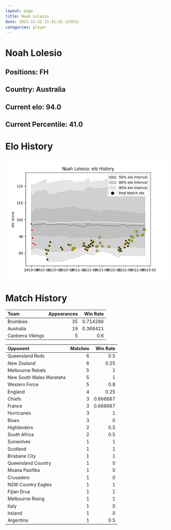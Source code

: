 ```yaml
---  
layout: page  
title: Noah Lolesio  
date: 2022-11-22 11:41:32.123533  
categories: player  
---
```

# Noah Lolesio

## Positions: FH

## Country: Australia

## Current elo: 94.0

## Current Percentile: 41.0

# Elo History


![elo history](history_NoahLolesio.png)
# Match History


| Team             |   Appearances |   Win Rate |
|:-----------------|--------------:|-----------:|
| Brumbies         |            35 |   0.714286 |
| Australia        |            19 |   0.368421 |
| Canberra Vikings |             5 |   0.6      |

| Opponent                 |   Matches |   Win Rate |
|:-------------------------|----------:|-----------:|
| Queensland Reds          |         6 |   0.5      |
| New Zealand              |         6 |   0.25     |
| Melbourne Rebels         |         5 |   1        |
| New South Wales Waratahs |         5 |   1        |
| Western Force            |         5 |   0.8      |
| England                  |         4 |   0.25     |
| Chiefs                   |         3 |   0.666667 |
| France                   |         3 |   0.666667 |
| Hurricanes               |         3 |   1        |
| Blues                    |         3 |   0        |
| Highlanders              |         2 |   0.5      |
| South Africa             |         2 |   0.5      |
| Sunwolves                |         1 |   1        |
| Scotland                 |         1 |   1        |
| Brisbane City            |         1 |   1        |
| Queensland Country       |         1 |   0        |
| Moana Pasifika           |         1 |   0        |
| Crusaders                |         1 |   0        |
| NSW Country Eagles       |         1 |   1        |
| Fijian Drua              |         1 |   1        |
| Melbourne Rising         |         1 |   1        |
| Italy                    |         1 |   0        |
| Ireland                  |         1 |   0        |
| Argentina                |         1 |   0.5      |